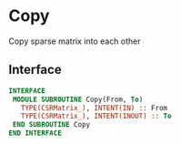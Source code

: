 # Copy

Copy sparse matrix into each other

## Interface

```fortran
INTERFACE
 MODULE SUBROUTINE Copy(From, To)
   TYPE(CSRMatrix_), INTENT(IN) :: From
   TYPE(CSRMatrix_), INTENT(INOUT) :: To
 END SUBROUTINE Copy
END INTERFACE
```
